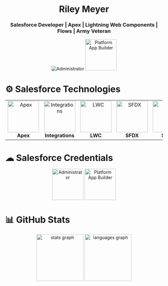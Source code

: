<h1 align="center"> Riley Meyer </h1>
<h3 align="center"> Salesforce Developer | Apex | Lightning Web Components | Flows | Army Veteran </h3>

<div align="center">
  <img src="https://img.shields.io/badge/LinkedIn-%230077B5.svg?logo=linkedin&logoColor=white" height="" alt="Administrator"/>
  <img src="https://developer.salesforce.com/resources2/certification-site/images/Certifications-logo/Platform-App-Builder.png" height="100" alt="Platform App Builder"/>
</div>

# ⚙ Salesforce Technologies

<table width="100%" style="border:0px;">
  <tr style="border:0px;" >
    <td align="center" style="border:0px;">
        <img src="https://res.cloudinary.com/hy4kyit2a/f_auto,fl_lossy,q_70/learn/modules/apex_database/fab27840d343cc13934e9cf1f4a41dbc_badge.png" alt="Apex" style="width: 100px;"/>
        <br>
        <b>Apex</b>
    </td>
    <td align="center" style="border:0px;"><img src="https://res.cloudinary.com/hy4kyit2a/f_auto,fl_lossy,q_70/learn/modules/apex_integration_services/06d0e8f1f5b59f14d070f0f6e86dc5bd_badge.png" alt="Integrations" style="width: 100px;"/><br><b>Integrations</b></td>
    <td align="center" style="border:0px;"><img src="https://res.cloudinary.com/hy4kyit2a/f_auto,fl_lossy,q_70/learn/modules/lightning-web-components-basics/5cec7279d13ac36ab5ddbffae3035337_badge.png" alt="LWC" style="width: 100px;"/><br><b>LWC</b></td>
    <td align="center" style="border:0px;"><img src="https://res.cloudinary.com/hy4kyit2a/f_auto,fl_lossy,q_70/learn/projects/quickstart-vscode-salesforce/a884f9ae6802649bf19065787ec0bb29_badge.png" alt="SFDX" style="width: 100px;"/><br><b>SFDX</b></td>
    <td align="center" style="border:0px;"><img src="https://res.cloudinary.com/hy4kyit2a/f_auto,fl_lossy,q_70/learn/modules/soql-for-admins/04607670444dbbe5aac7e77bc03c4fd1_badge.png" alt="SOQL" style="width: 100px;"/><br><b>SOQL</b></td>
    <td align="center" style="border:0px;"><img src="https://developer.salesforce.com/resource/images/trailhead/badges/modules/trailhead_module_performance-troubleshooting-in-lwc.png" alt="Testing" style="width: 100px;"/><br><b>Testing</b></td>
  </tr>
</table>

# ☁ Salesforce Credentials

<div align="center">
  <img src="https://developer.salesforce.com/resources2/certification-site/images/Certifications-logo/Administrator.png" height="100" alt="Administrator"/>
  <img src="https://developer.salesforce.com/resources2/certification-site/images/Certifications-logo/Platform-App-Builder.png" height="100" alt="Platform App Builder"/>
</div>

# 📊 GitHub Stats

<div align="center">
  <img src="https://github-readme-stats.vercel.app/api?username=rileymeye1&hide_title=false&hide_rank=true&show_icons=true&include_all_commits=true&count_private=true&disable_animations=false&theme=dracula&locale=en&hide_border=false" height="150" alt="stats graph"  />
  <img src="https://github-readme-stats.vercel.app/api/top-langs?username=rileymeye1&locale=en&hide_title=false&layout=compact&card_width=320&langs_count=5&theme=dracula&hide_border=false" height="150" alt="languages graph"  />
</div>

<!---
rileymeye1/rileymeye1 is a ✨ special ✨ repository because its `README.md` (this file) appears on your GitHub profile.
You can click the Preview link to take a look at your changes.
--->
